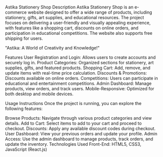 Astika Stationery Shop
Description
Astika Stationery Shop is an e-commerce website designed to offer a wide range of products, including stationery, gifts, art supplies, and educational resources. The project focuses on delivering a user-friendly and visually appealing experience, with features like a shopping cart, discounts on online orders, and participation in educational competitions. The website also supports free shipping for users.

 "Astika: A World of Creativity and Knowledge!"

Features
User Registration and Login: Allows users to create accounts and securely log in.
Product Categories: Organized sections for stationery, art supplies, gifts, and featured products.
Shopping Cart: Add, remove, and update items with real-time price calculation.
Discounts & Promotions: Discounts available on online orders.
Competitions: Users can participate in educational and entertainment competitions.
Admin Dashboard: Manage products, view orders, and track users.
Mobile-Responsive: Optimized for both desktop and mobile devices.

Usage Instructions
Once the project is running, you can explore the following features:

Browse Products: Navigate through various product categories and view details.
Add to Cart: Select items to add to your cart and proceed to checkout.
Discounts: Apply any available discount codes during checkout.
User Dashboard: View your previous orders and update your profile.
Admin Access: Use the admin dashboard to manage products, track orders, and update the inventory.
Technologies Used
Front-End:
HTML5, CSS3, JavaScript (React.js)
